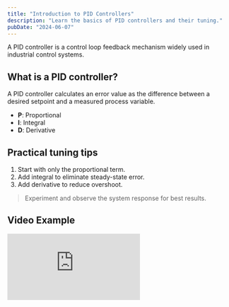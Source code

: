 ```yaml
---
title: "Introduction to PID Controllers"
description: "Learn the basics of PID controllers and their tuning."
pubDate: "2024-06-07"
---
```


A PID controller is a control loop feedback mechanism widely used in industrial control systems.

## What is a PID controller?

A PID controller calculates an error value as the difference between a desired setpoint and a measured process variable.

- **P**: Proportional
- **I**: Integral
- **D**: Derivative

## Practical tuning tips

1. Start with only the proportional term.
2. Add integral to eliminate steady-state error.
3. Add derivative to reduce overshoot.

> Experiment and observe the system response for best results.

## Video Example

<div class="video-responsive">
  <iframe
    src="https://www.youtube.com/embed/oXGegwLtGuA?si=qyXn5ZazvfhQB1Qn"
    title="YouTube video player"
    frameborder="0"
    allow="accelerometer; autoplay; clipboard-write; encrypted-media; gyroscope; picture-in-picture; web-share"
    referrerpolicy="strict-origin-when-cross-origin"
    allowfullscreen
  ></iframe>
</div>